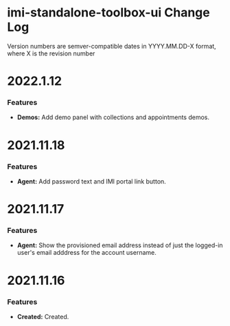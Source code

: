 # imi-standalone-toolbox-ui Change Log

Version numbers are semver-compatible dates in YYYY.MM.DD-X format,
where X is the revision number


# 2022.1.12

### Features
* **Demos:** Add demo panel with collections and appointments demos.


# 2021.11.18

### Features
* **Agent:** Add password text and IMI portal link button.


# 2021.11.17

### Features
* **Agent:** Show the provisioned email address instead of just the logged-in
user's email adddress for the account username.


# 2021.11.16

### Features
* **Created:** Created.
